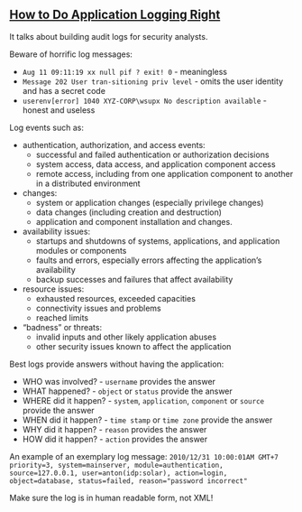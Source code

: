 ## [How to Do Application Logging Right](https://web.archive.org/web/20170810092449/http://arctecgroup.net/pdf/howtoapplogging.pdf)

It talks about building audit logs for security analysts.  

Beware of horrific log messages:
* `Aug 11 09:11:19 xx null pif ? exit! 0` - meaningless
* `Message 202 User tran-sitioning priv level` - omits the user identity and has a secret code
* `userenv[error] 1040 XYZ-CORP\wsupx No description available` - honest and useless

Log events such as:
* authentication, authorization, and access events:
    * successful and failed authentication or authorization decisions
    * system access, data access, and application component access
    * remote access, including from one application component to another in a distributed environment
* changes:
    * system or application changes (especially privilege changes)
    * data changes (including creation and destruction)
    * application and component installation and changes.
* availability issues:
    * startups and shutdowns of systems, applications, and application modules or components
    * faults and errors, especially errors affecting the application’s availability
    * backup successes and failures that affect availability
* resource issues:
    * exhausted resources, exceeded capacities
    * connectivity issues and problems
    * reached limits
* “badness” or threats:
    * invalid inputs and other likely application abuses
    * other security issues known to affect the application

Best logs provide answers without having the application:
* WHO was involved? - `username` provides the answer
* WHAT happened? - `object` or `status` provide the answer
* WHERE did it happen? - `system`, `application`, `component` or `source` provide the answer
* WHEN did it happen? - `time stamp` or `time zone` provide the answer
* WHY did it happen? - `reason` provides the answer
* HOW did it happen? - `action` provides the answer

An example of an exemplary log message: `2010/12/31 10:00:01AM GMT+7 priority=3, system=mainserver, module=authentication, source=127.0.0.1, user=anton(idp:solar), action=login, object=database, status=failed, reason="password incorrect"`

Make sure the log is in human readable form, not XML!  
